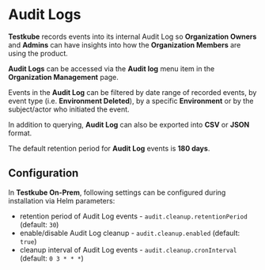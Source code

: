 # Audit Logs

**Testkube** records events into its internal Audit Log so **Organization Owners** and **Admins** can have insights into how the **Organization Members** are using the product.

**Audit Logs** can be accessed via the **Audit log** menu item in the **Organization Management** page.

Events in the **Audit Log** can be filtered by date range of recorded events, by event type (i.e. **Environment Deleted**), by a specific **Environment** or by the subject/actor who initiated the event.

In addition to querying, **Audit Log** can also be exported into **CSV** or **JSON** format.

The default retention period for **Audit Log** events is **180 days**.

## Configuration

In **Testkube On-Prem**, following settings can be configured during installation via Helm parameters:
* retention period of Audit Log events - `audit.cleanup.retentionPeriod` (default: `30`)
* enable/disable Audit Log cleanup - `audit.cleanup.enabled` (default: `true`)
* cleanup interval of Audit Log events - `audit.cleanup.cronInterval` (default: `0 3 * * *`)